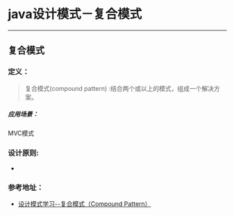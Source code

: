 # java设计模式－复合模式

---

## 复合模式

### 定义：

> 复合模式(compound pattern) :结合两个或以上的模式，组成一个解决方案。

##### 应用场景：

>
MVC模式


### 设计原则:

- 
  

### 参考地址：

- [设计模式学习--复合模式（Compound Pattern）](http://blog.csdn.net/wwj_748/article/details/9747941)